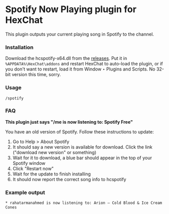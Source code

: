 Spotify Now Playing plugin for HexChat
======================================

This plugin outputs your current playing song in Spotify to the channel.

### Installation
Download the hcspotify-x64.dll from the [releases](https://github.com/goldug/hcspotify/releases). Put it in `%APPDATA%\HexChat\addons` and restart HexChat to auto-load the plugin, or if you don't want to restart, load it from Window ‣ Plugins and Scripts.
No 32-bit version this time, sorry.

### Usage
`/spotify`

### FAQ
**This plugin just says "/me is now listening to: Spotify Free"**

You have an old version of Spotify. Follow these instructions to update:

1. Go to Help > About Spotify
2. It should say a new version is available for download. Click the link ("download new version" or something)
3. Wait for it to download, a blue bar should appear in the top of your Spotify window
4. Click "Restart now"
5. Wait for the update to finish installing
6. It should now report the correct song info to hcspotify

### Example output
    * rahatarmanahmed is now listening to: Arion – Cold Blood & Ice Cream Cones
